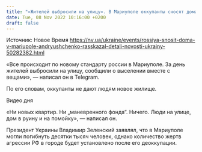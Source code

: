 ```yaml
---
title: "«Жителей выбросили на улицу». В Мариуполе оккупанты сносят дома, новое жилье людям не дают — советник мэра"
date: Tue, 08 Nov 2022 10:16:00 +0200
draft: false
---
```

Источник: Новое Время https://nv.ua/ukraine/events/rossiya-snosit-doma-v-mariupole-andryushchenko-rasskazal-detali-novosti-ukrainy-50282382.html


«Все происходит по новому стандарту россии в Мариуполе. За день жителей выбросили на улицу, сообщили о выселении вместе с вещами», — написал он в Telegram.

По его словам, оккупанты не дают людям новое жилище.

 Видео дня   

«Ни новых квартир. Ни „маневренного фонда“. Ничего. Люди на улице, дом в руину и на помойку», — написал он.

Президент Украины Владимир Зеленский заявлял, что в Мариуполе могли погибнуть десятки тысяч человек, однако количество жертв агрессии РФ в городе будет установлено после его деоккупации.
